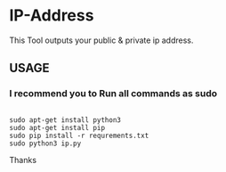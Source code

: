 # IP-Address
This Tool outputs your public &amp; private ip address.

## USAGE
<h3>I recommend you to Run all commands as sudo</h3>
<code>
sudo apt-get install python3
sudo apt-get install pip
sudo pip install -r requrements.txt
sudo python3 ip.py
</code>

  
<p>Thanks</p>
